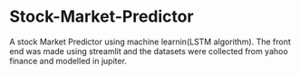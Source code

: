 # Stock-Market-Predictor


A stock Market Predictor using machine learnin(LSTM algorithm). The front end was made using streamlit and the datasets were collected from yahoo finance and modelled in jupiter.
